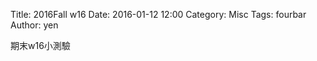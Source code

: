 Title: 2016Fall w16
Date: 2016-01-12 12:00
Category: Misc
Tags: fourbar
Author: yen

期末w16小測驗 







